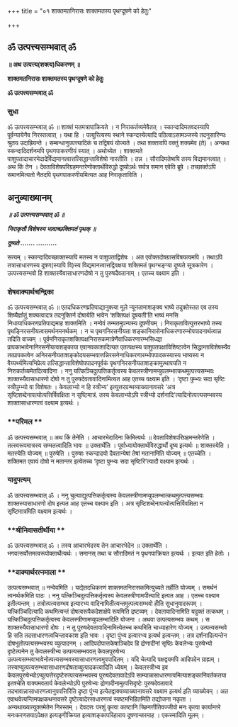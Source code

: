 +++
title = "०१ शाक्तमतनिरासः शाक्तमतस्य पृथग्दूषणे को हेतुः"

+++


## ॐ उत्पत्त्यसम्भवात् ॐ

**॥ अथ उत्पत्त्य(शक्त्य)धिकरणम् ॥**

**शाक्तमतनिरासः शाक्तमतस्य पृथग्दूषणे को हेतुः**

**ॐ उत्पत्त्यसम्भवात् ॐ**

### **सुधा**

ॐ उत्पत्त्यसम्भवात् ॐ ॥ शाक्तं मतमत्रापाक्रियते । न निराकर्तव्यमेवैतत् । स्कान्दादिमतवदस्यापि पूर्वन्यायेनैव निरस्तत्वात् । यथा हि । पत्युरित्यस्य स्थाने स्कन्दस्येत्यादि पठित्वाऽसामञ्जस्ये तदनुसारिण्यः श्रुतय उदाह्रियन्ते । सम्बन्धानुपपत्त्यादिकं च तद्विषयं योज्यते । तथा शक्तावपि वक्तुं शक्यमेव (ते) । अन्यथा स्कन्दादिदर्शनमपि पृथगपाकरणीयं स्यात् । अथोच्येत । शाक्तमते पाशुपतादाचारभेदादेर्विद्यमानत्वात्तत्सिद्धान्ताविशेषो नास्तीति । तन्न । सौरादिमतेष्वपि तस्य विद्यमानत्वात् । अथ किं तेन । देवताविशेषपरिग्रहमन्तरेणोक्तार्थविरुद्धो दूष्योऽर्थः सर्वत्र समान एवेति ब्रूषे । तच्छाक्तेऽपि समानमित्यतो नैतदपि पृथगपाकरणीयमित्यत आह निराकृताविति ।

## **अनुव्याख्यानम्**

***॥ ॐ उत्पत्त्यसम्भवात् ॐ ॥***

***निराकृतौ विशेषस्य भावाच्छक्तिमतं पृथक् ॥***

***दूष्यते ....... ..........***

सत्यम् । स्कान्दादिवच्छाक्तस्यापि मतस्य न पाशुपताद्विशेषः । अत एवोक्तदोषग्रासविषयत्वमपि । तथाऽपि तत्रासाधारणस्य दूषण(स्यापि वि)स्य विद्यमानत्वात्तद्विवक्षया शक्तिमतं पृथग्भङ्ग्या दूष्यते सूत्रकारेण । उत्पत्त्यसम्भवो हि शाक्तस्यैवासाधारणदोषो न तु पुरुषदैवतानाम् । एतच्च वक्ष्याम इति ।

### **शेषवाक्यार्थचन्द्रिका**

ॐ उत्पत्त्यसम्भवात् ॐ ॥ एतदधिकरणप्रतिपाद्यानुक्त्या मूले न्यूनतामाशङ्क्य भाष्ये तदुक्तेस्तत एव तस्य शिष्यैर्ज्ञातुं शक्यत्वादत्र तदनुक्तिर्न दोषायेति भावेन ‘शक्तिपक्षं दूषयती’ति भाष्यं मनसि निधायाधिकरणप्रतिपाद्यमाह शाक्तमिति । नन्वेवं तन्मतमुपन्यस्य दूषणीयम् । निराकृतावित्युत्तरभाष्ये तस्य पृथङि्नरसनीयत्वसमर्थनमनर्थकम् । न च पृथगनिरसनीयता शङ्कानिरासेनाधिकरणारम्भोपपादनार्थत्वान्न तदिति वाच्यम् । पूर्वमनिराकृतशक्तिपक्षनिरासकमात्रेणैवाधिकरणारम्भसिध्द्या प्रापकाभावेनानिरसनीयत्वशङ्काया एवानवकाशादित्यत एतत्पक्षस्य पाशुपतपक्षाविशिष्टत्वेन सिद्धान्ताविशेषस्यैव तत्प्रापकत्वेन अनिरसनीयताशङ्कोदयसम्भवात्तन्निरसनेनाधिकरणारम्भोपपादकस्यास्य भाष्यस्य न वैय्यर्थ्यमित्यभिप्रेत्य तत्सिद्धान्ताविशेषोपपादनपूर्वकं पृथगनिरसनीयताशङ्कामुत्थापयति न निराकर्तव्यमेतदित्यादिना । ननु यत्किञ्चिदुत्पत्तिकर्तृत्वस्य केवलस्त्रीणामप्युपलम्भात्कथमुत्पत्त्यसम्भवः शाक्तस्यैवासाधारणो दोषो न तु पुरुषदेवतावादिनामित्यत आह एतच्च वक्ष्याम इति । ‘दृष्टा पुम्भ्यः सदा सृष्टिः स्त्रीपुम्भ्यो वा विशेषतः । केवलाभ्यो न हि स्त्रीभ्य’ इत्युत्तरग्रन्थव्याख्यानावसरे ‘अत्र सृष्टिशब्देनापत्योत्पत्तिर्विवक्षिता न सृष्टिमात्रं. तस्य केवलाभ्योऽपि स्त्रीभ्यो दर्शनादि’त्यादिनोत्पत्त्यसम्भवस्य शाक्तासाधारणत्वं वक्ष्याम इत्यर्थः ।

### **परिमल **

ॐ उत्पत्त्यसम्भवात् ॥ अथ किं तेनेति । आचारभेदादिना किमित्यर्थः ॥ देवताविशेषपरिग्रहमन्तरेणेति । तत्स्वरूपमात्रस्य सम्मतत्वादिति भावः ॥ उक्तार्थेति । पूर्वाध्यायोक्तार्थविरुद्धार्थो दूष्य इत्यर्थः ॥ शाक्तस्येति । मतस्येति योज्यम् ॥ पुरुषेति । पुरुषाः स्कन्दादयो दैवतान्येषां तेषां मतानामिति योज्यम् ॥ एतच्चेति । शक्तिमत एवायं दोषो न मतान्तर इत्येतच्च ‘दृष्टा पुम्भ्यः सदा सृष्टिरि’त्यादौ वक्ष्याम इत्यर्थः ।

### **यादुपत्यम्**

ॐ उत्पत्त्यसम्भवात् ॐ । ननु चुल्याद्युत्पत्तिकर्तृत्वस्य केवलस्त्रीणामप्युपलम्भात्कथमुत्पत्त्यसम्भवः शाक्तस्यासाधारणो दोष इत्यत आह एतच्च वक्ष्याम इति । अत्र सृष्टिशब्देनापत्योत्पत्तिर्विवक्षिता न सृष्टिमात्रमिति वक्ष्याम इत्यर्थः ।

### **श्रीनिवासतीर्थीया **

ॐ उत्पत्त्यसम्भवात् ॐ । तस्य आचारभेदस्य तेन आचारभेदेन ॥ उक्तार्थेति । भगवत्सर्वोत्तमत्वरूपोक्तार्थेत्यर्थः । समानस् तथा च सौरादिमतं न पृथगपाक्रियत इत्यर्थः । इत्यत इति हेतोः ।

### **वाक्यार्थरत्नमाला **

उत्पत्यसम्भवात् ॥ नन्वेवमिति । यद्येतदधिकरणं शाक्तमतनिरासकमित्युच्यते तर्हीति योज्यम् । समर्थनं त्वनर्थकमिति पाठः । ननु यत्किञ्चिदुत्पत्तिकर्तृत्वस्य केवलस्त्रीणामपीत्यादि इत्यत आह । एतच्च वक्ष्याम इतीत्यन्तम् । तत्रोत्पत्यसम्भव इत्यारभ्य वादिनामितीत्यन्तमुत्पत्यसम्भवो हीति सुधानुवादरूपम् । यत्किञ्चिदित्यादि कथमित्यन्तं दोषत्वरूपैकदेशाक्षेपे रूपमिति द्रष्टव्यम् । देवतावादिनामिति यदुक्तं तत्कथम् । यत्किञ्चिदुत्पत्तिकर्तृत्वस्य केवलस्त्रीणामप्युपलम्भादिति योजना । अथवा उत्पत्यसम्भवः कथम् । स शाक्तस्यैवासाधारणो दोषः । न तु पुरुषदेवतावादिनामित्येतच्च कथमिति चाध्याहारेण योज्यम् । उत्पत्यसम्भवे हि सति तदसाधारणत्वचिन्तावकाश इति भावः । दृष्टा पुंभ्य इत्यारभ्य इत्यर्थ इत्यन्तम् । तत्र दर्शनादित्यन्तेन दोषभूतोत्पत्यसम्भवस्य व्युत्पादनम् । आदिपदोपात्तकेषाञ्चिदेव हि द्रोणादीनां सृष्ठिः केवलेभ्यः पुरुषेभ्यो दृष्टेत्यनेन तु केवलस्त्रीभ्य उत्पत्यसम्भववत् केवलपुरुषेभ्य उत्पत्यसम्भवाभावेनोत्पत्यसम्भवस्यासाधारणत्वमुपपादितम् । यदि चेत्यादि पक्षद्वयमपि आदिपदेन ग्राह्यम् । तस्याप्युत्पत्यसम्भवासाधारणदोषताव्युत्पादकत्वादिति ध्येयम् । केवलस्त्रीभ्य इव केवलपुरुषेभ्योऽप्युत्पत्तेरदृष्टेरुत्पत्यसम्भवस्य पुरुषदेवतावादेऽपि साम्यान्नासाधारणत्वमित्याशङ्कानिवर्तकतया इतश्चेति वाक्यमवतार्य केवलेभ्योऽपि पुरुषेभ्यः द्रोणादीनामुत्पत्तिदृष्टेः पुरुषदेवतावादे तदभावान्नासाधारणत्वानुपपत्तिरिति दृष्टा पुंभ्य इत्येतद्वाक्यव्याख्यानावसरे वक्ष्याम इत्यर्थ इति व्याख्येयम् । अत एवाथवेत्यन्तिमपक्षकथनावसरे दृष्टेत्यादेरसाधारणत्वं स्पष्टमभिहितमिति तद्योजना नकृता । अन्यथाख्यात्युक्तमेतेन निरस्तम् । देवदत्तः परशुं कृत्वा काष्टानि च्छिनत्तीतिवज्जीवो मनः कृत्वा कार्यान्तरे मनःकरणतयाऽपेक्षत इत्यङ्गीक्रियत इत्याशङ्कापरिहाराय दूषणान्तरमाह । एकस्मादिति मूलम् ।

